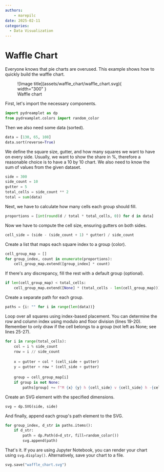 ```yaml
---
authors:
    - marepilc
date: 2025-02-11 
categories:
  - Data Visualization
---
```


# Waffle Chart

Everyone knows that pie charts are overused. This example shows how to quickly build the waffle chart.

<figure class="light-dark-bg" markdown="span">
  ![Image title](assets/waffle_chart/waffle_chart.svg){ width="300" }
  <figcaption>Waffle chart</figcaption>
</figure>

First, let's import the necessary components.

```py linenums="1"
import pydreamplet as dp
from pydreamplet.colors import random_color
```

Then we also need some data (sorted).

```py linenums="3"
data = [130, 65, 108]
data.sort(reverse=True)
```

We define the square size, gutter, and how many squares we want to have on every side. Usually, we want to show the share in %, therefore a reasonable choice is to have a 10 by 10 chart. We also need to know the sum of values from the given dataset.

```py linenums="5"
side = 300
side_count = 10
gutter = 5
total_cells = side_count ** 2
total = sum(data)
```

Next, we have to calculate how many cells each group should fill.

```py linenums="10"
proportions = [int(round(d / total * total_cells, 0)) for d in data]
``` 

Now we have to compute the cell size, ensuring gutters on both sides.

```py linenums="11"
cell_side = (side - (side_count + 1) * gutter) / side_count
```

Create a list that maps each square index to a group (color).

```py linenums="12"
cell_group_map = []
for group_index, count in enumerate(proportions):
    cell_group_map.extend([group_index] * count)
```

If there's any discrepancy, fill the rest with a default group (optional).


```py linenums="15"
if len(cell_group_map) < total_cells:
    cell_group_map.extend([None] * (total_cells - len(cell_group_map)))
```

Create a separate path for each group.

```py linenums="17"
paths = {i: "" for i in range(len(data))}
```

Loop over all squares using index-based placement. You can determine the row and column index using modulo and floor division (lines 19-20). Remember to only draw if the cell belongs to a group (not left as None; see lines 25-27).

```py linenums="18" hl_lines="2-3 8-10" 
for i in range(total_cells):
    col = i % side_count
    row = i // side_count

    x = gutter + col * (cell_side + gutter)
    y = gutter + row * (cell_side + gutter)

    group = cell_group_map[i]
    if group is not None:
        paths[group] += f"M {x} {y} h {cell_side} v {cell_side} h -{cell_side} Z "
```

Create an SVG element with the specified dimensions.

```py linenums="28"
svg = dp.SVG(side, side)
```

And finally, append each group's path element to the SVG.

```py linenums="29"
for group_index, d_str in paths.items():
    if d_str:
        path = dp.Path(d=d_str, fill=random_color())
        svg.append(path)
```

That's it. If you are using Jupyter Notebook, you can render your chart using `svg.display()`. Alternatively, save your chart to a file.

```py linenums="33"
svg.save("waffle_chart.svg")
```
